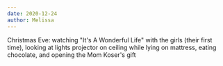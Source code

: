 ```yaml
---
date: 2020-12-24
author: Melissa
---
```

Christmas Eve: watching "It's A Wonderful Life" with the girls (their first time), looking at lights projector on ceiling while lying on mattress, eating chocolate, and opening the Mom Koser's gift